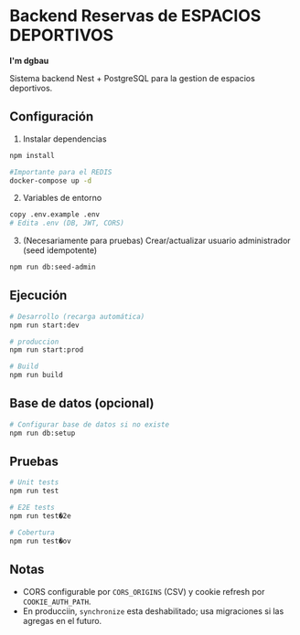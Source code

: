 # Backend Reservas de ESPACIOS DEPORTIVOS

**I'm dgbau**

Sistema backend Nest + PostgreSQL para la gestion de espacios deportivos.

## Configuración

1. Instalar dependencias

```bash
npm install

#Importante para el REDIS
docker-compose up -d
```

2. Variables de entorno

```bash
copy .env.example .env
# Edita .env (DB, JWT, CORS)
```

3. (Necesariamente para pruebas) Crear/actualizar usuario administrador (seed idempotente)

```bash
npm run db:seed-admin
```

## Ejecución

```bash
# Desarrollo (recarga automática)
npm run start:dev

# produccion
npm run start:prod

# Build
npm run build
```

## Base de datos (opcional)

```bash
# Configurar base de datos si no existe
npm run db:setup
```

## Pruebas

```bash
# Unit tests
npm run test

# E2E tests
npm run test�2e

# Cobertura
npm run test�ov
```

## Notas

- CORS configurable por `CORS_ORIGINS` (CSV) y cookie refresh por `COOKIE_AUTH_PATH`.
- En producciin, `synchronize` esta deshabilitado; usa migraciones si las agregas en el futuro.